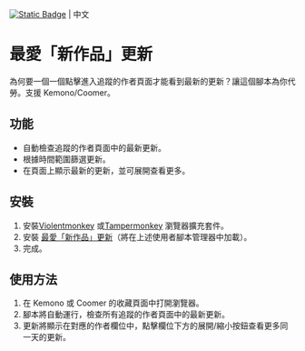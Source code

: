 [![Static Badge](https://img.shields.io/badge/lang-en-red)](https://github.com/Max46656/EverythingInGreasyFork/blob/main/%E7%9C%81%E6%99%82/FavoritesNewArtUpdateOfKemono/README.md) | 中文
# 最愛「新作品」更新
為何要一個一個點擊進入追蹤的作者頁面才能看到最新的更新？讓這個腳本為你代勞。支援 Kemono/Coomer。

## 功能
* 自動檢查追蹤的作者頁面中的最新更新。
* 根據時間範圍篩選更新。
* 在頁面上顯示最新的更新，並可展開查看更多。

## 安裝
1. 安裝[Violentmonkey](https://violentmonkey.github.io) 或[Tampermonkey](https://www.tampermonkey.net/) 瀏覽器擴充套件。
2. 安裝 [最愛「新作品」更新](https://greasyfork.org/zh-TW/scripts/501634/最愛「新作品」更新)（將在上述使用者腳本管理器中加載）。
3. 完成。

## 使用方法
1. 在 Kemono 或 Coomer 的收藏頁面中打開瀏覽器。
2. 腳本將自動運行，檢查所有追蹤的作者頁面中的最新更新。
3. 更新將顯示在對應的作者欄位中，點擊欄位下方的展開/縮小按鈕查看更多同一天的更新。
